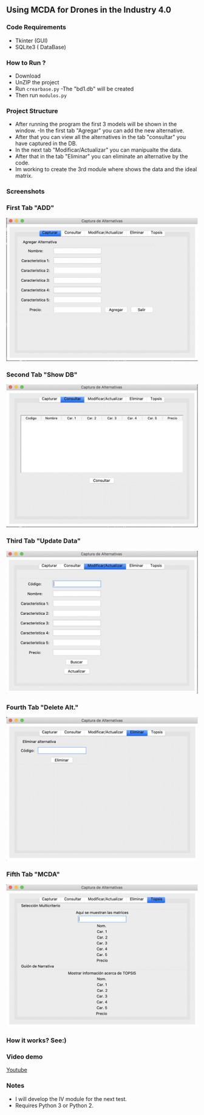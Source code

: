 ##  Using MCDA for Drones in the Industry 4.0 

### Code Requirements
- Tkinter (GUI)
- SQLite3 ( DataBase)

### How to Run ? 
- Download
- UnZIP the project
- Run `crearbase.py`
-The "bd1.db" will be created
- Then run `modulos.py`

### Project Structure

- After running the program the first 3 models will be shown in the window.
-In the first tab "Agregar" you can add the new alternative.
- After that you can view all the alternatives in the tab "consultar" you have captured in the DB.
- In the next tab "Modificar/Actualizar" you can manipualte the data.
- After that in the tab "Eliminar" you can eliminate an alternative by the code.
- Im working to create the 3rd module where shows the data and the ideal matrix.

### Screenshots

### First Tab "ADD"
<img src="https://github.com/Jacobprojects/MCDA-Industry-4.0/blob/master/Screen%20Shot%202020-02-16%20at%2022.46.34.png">

### Second Tab "Show DB"
<img src="https://github.com/Jacobprojects/MCDA-Industry-4.0/blob/master/Screen%20Shot%202020-02-16%20at%2022.46.42.png">

### Third Tab "Update Data"
<img src="https://github.com/Jacobprojects/MCDA-Industry-4.0/blob/master/Screen%20Shot%202020-02-16%20at%2022.46.52.png">

### Fourth Tab "Delete Alt."
<img src="https://github.com/Jacobprojects/MCDA-Industry-4.0/blob/master/Screen%20Shot%202020-02-16%20at%2022.46.59.png">

### Fifth Tab "MCDA"
<img src="https://github.com/Jacobprojects/MCDA-Industry-4.0/blob/master/Screen%20Shot%202020-02-16%20at%2022.47.07.png">


### How it works? See:)


### Video demo

[Youtube](https://www.youtube.com/watch?v=p8WyEn14Cto&t=312s)


### Notes
- I will develop the IV module for the next test.
- Requires Python 3 or Python 2.

